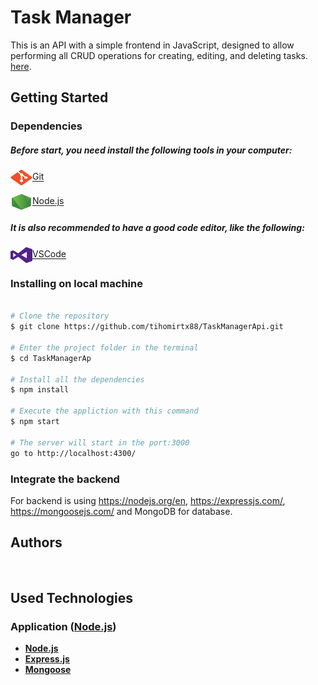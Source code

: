 # Task Manager

This is an API with a simple frontend in JavaScript, designed to allow performing all CRUD operations for creating, editing, and deleting tasks.
[here](https://github.com/tihomirtx88/TaskManagerApi). 

## Getting Started

### Dependencies

##### Before start, you need install the following tools in your computer:

<img align="center" alt="GIT" height="25" width="35" src="https://raw.githubusercontent.com/devicons/devicon/master/icons/git/git-original.svg" style="max-width:100%;">[Git](https://git-scm.com)</img>

<img align="center" alt="NodeJS" height="25" width="35" src="https://raw.githubusercontent.com/devicons/devicon/master/icons/nodejs/nodejs-original.svg" style="max-width:100%;">[Node.js](https://nodejs.org/en/)</img>

##### It is also recommended to have a good code editor, like the following:

<img align="center" alt="VisualStudioCode" height="25" width="35" src="https://raw.githubusercontent.com/devicons/devicon/master/icons/visualstudio/visualstudio-plain.svg" style="max-width:100%;">[VSCode](https://code.visualstudio.com/)</img>

### Installing on local machine

```bash

# Clone the repository
$ git clone https://github.com/tihomirtx88/TaskManagerApi.git

# Enter the project folder in the terminal
$ cd TaskManagerAp

# Install all the dependencies
$ npm install

# Execute the appliction with this command
$ npm start

# The server will start in the port:3000
go to http://localhost:4300/

```


### Integrate the backend

For backend is using https://nodejs.org/en, https://expressjs.com/, https://mongoosejs.com/ and MongoDB for database.

## Authors

<a href="https://github.com/tihomirtx88">
 <img style="border-radius: 50%;" src="https://avatars.githubusercontent.com/u/88166066?v=4" width="100px;" alt=""/>
</a>

## Used Technologies
### **Application** ([Node.js](https://nodejs.org/en/))

-   **[Node.js](https://nodejs.org/en/)**
-   **[Express.js](https://expressjs.com/)**
-   **[Mongoose](https://mongoosejs.com/)**

